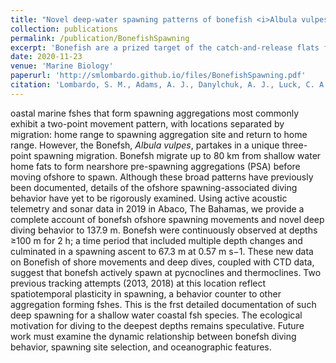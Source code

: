 ```yaml
---
title: "Novel deep-water spawning patterns of bonefish <i>Albula vulpes</i> a shallow water fish"
collection: publications
permalink: /publication/BonefishSpawning
excerpt: 'Bonefish are a prized target of the catch-and-release flats fisheries of the Caribbean. Their complete offshore spawning behaviors had yet to be documented, though few partial observations had been made. We used active acoustic telemetry to follow Bonefish offshore and document spawning behaviors at depths reaching 137 m - an incomparable disparity between homerange habitats (3 m) and spawning habitats. Spawning behaviors were associated with the thermocline. These observations helped to inform larval dispersal models, established spawning habitat requirements, and allowed for evaluation of marine protected area network protection efficacy within The Bahamas and elsewhere (i.e., Florida).'
date: 2020-11-23
venue: 'Marine Biology'
paperurl: 'http://smlombardo.github.io/files/BonefishSpawning.pdf'
citation: 'Lombardo, S. M., Adams, A. J., Danylchuk, A. J., Luck, C. A., & Ajemian, M. J. (2020). Novel deep-water spawning patterns of bonefish (<i>Albula vulpes</i>), a shallow water fish. <i>Marine Biology</i>, 167, 1-11.'
---
```


oastal marine fshes that form spawning aggregations most commonly exhibit a two-point movement pattern, with locations separated by migration: home range to spawning aggregation site and return to home range. However, the Bonefsh, <i>Albula vulpes</i>, partakes in a unique three-point spawning migration. Bonefsh migrate up to 80 km from shallow water home fats to form nearshore pre-spawning aggregations (PSA) before moving ofshore to spawn. Although these broad patterns have previously been documented, details of the ofshore spawning-associated diving behavior have yet to be rigorously examined. Using active acoustic telemetry and sonar data in 2019 in Abaco, The Bahamas, we provide a complete account of bonefsh ofshore spawning movements and novel deep diving behavior to 137.9 m. Bonefsh were continuously observed at depths ≥100 m for 2 h; a time period that included multiple depth changes and culminated in a spawning ascent to 67.3 m at 0.57 m s−1. These new data on Bonefish of shore movements and deep dives, coupled with CTD data, suggest that bonefsh actively spawn at pycnoclines and thermoclines. Two previous tracking attempts (2013, 2018) at this location reflect spatiotemporal plasticity in spawning, a behavior counter to other aggregation forming fshes. This is the frst detailed documentation of such deep spawning for a shallow water coastal fsh species. The ecological motivation for diving to the deepest depths remains speculative. Future work must examine the dynamic relationship between bonefsh diving behavior, spawning site selection, and oceanographic features.
